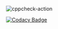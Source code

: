 ![cppcheck-action](https://github.com/99002620/calculator-program/workflows/cppcheck-action/badge.svg)


[![Codacy Badge](https://app.codacy.com/project/badge/Grade/d2b3066235be43238f78bfe025f9ada7)](https://www.codacy.com/gh/99002567/Calculator-program/dashboard?utm_source=github.com&amp;utm_medium=referral&amp;utm_content=99002567/Calculator-program&amp;utm_campaign=Badge_Grade)

